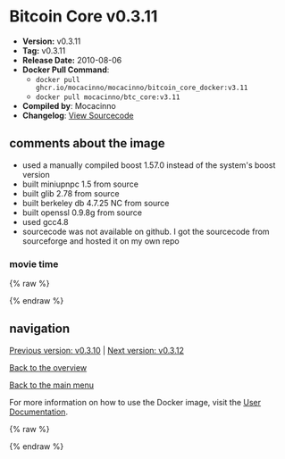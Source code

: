 # Bitcoin Core v0.3.11

- **Version:** v0.3.11
- **Tag:** v0.3.11
- **Release Date:** 2010-08-06
- **Docker Pull Command**:
  - `docker pull ghcr.io/mocacinno/mocacinno/bitcoin_core_docker:v3.11`
  - `docker pull mocacinno/btc_core:v3.11`
- **Compiled by**: Mocacinno
- **Changelog**: [View Sourcecode](https://github.com/bitcoin/bitcoin/tree/v0.3.11)

## comments about the image

- used a manually compiled boost 1.57.0 instead of the system's boost version
- built miniupnpc 1.5 from source
- built glib 2.78 from source
- built berkeley db 4.7.25 NC from source
- built openssl 0.9.8g from source
- used gcc4.8
- sourcecode was not available on github. I got the sourcecode from sourceforge and hosted it on my own repo

### movie time

{% raw %}
<link rel="stylesheet" href="https://mocacinno.com/asciinema-player.css">
   <div id="fullnode"></div>
   <script src="https://mocacinno.com/asciinema-player.min.js"></script>
   <script>
      AsciinemaPlayer.create('./casts/v0.3.11.cast', document.getElementById('fullnode'));
   </script>
{% endraw %}

## navigation

[Previous version: v0.3.10](./v3.10.md) | [Next version: v0.3.12](./v3.12.md)

[Back to the overview](./Readme.md)

[Back to the main menu](../Readme.md)

For more information on how to use the Docker image, visit the [User Documentation](../userdocs/Readme.md).

<!-- Google tag (gtag.js) -->
{% raw %}
<script async src="https://www.googletagmanager.com/gtag/js?id=G-BPC6NC6FF9"></script>
<script>
  window.dataLayer = window.dataLayer || [];
  function gtag(){dataLayer.push(arguments);}
  gtag('js', new Date());
  gtag('config', 'G-BPC6NC6FF9');
</script>
{% endraw %}


